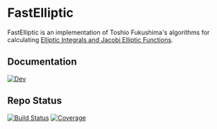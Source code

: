 # FastElliptic
FastElliptic is an implementation of Toshio Fukushima's algorithms for calculating [Elliptic Integrals and Jacobi Elliptic Functions](https://www.sciencedirect.com/science/article/pii/S037704271300201X).


## Documentation
[![Dev](https://img.shields.io/badge/docs-stable-blue.svg)](https://dchang10.github.io/FastElliptic/dev/)

## Repo Status
[![Build Status](https://github.com/dchang10/FastElliptic/workflows/CI/badge.svg)](https://github.com/dchang10/FastElliptic/actions)
[![Coverage](https://codecov.io/gh/dchang10/FastElliptic/branch/master/graph/badge.svg)](https://codecov.io/gh/dchang10/FastElliptic)
